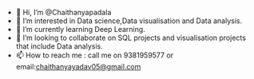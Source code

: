 - 👋 Hi, I’m @Chaithanyapadala
- 👀 I’m interested in Data science,Data visualisation and Data analysis.
- 🌱 I’m currently learning Deep Learning.
- 💞️ I’m looking to collaborate on SQL projects and visualisation projects that include Data analysis.
- 📫 How to reach me : call me on 9381959577 or email:chaithanyayadav05@gmail.com

<!---
Chaithanyapadala/Chaithanyapadala is a ✨ special ✨ repository because its `README.md` (this file) appears on your GitHub profile.
You can click the Preview link to take a look at your changes.
--->

